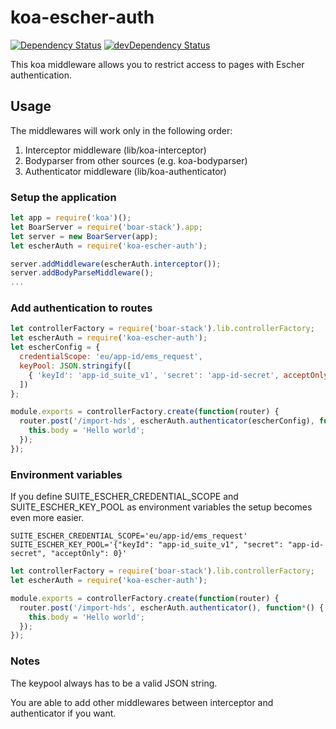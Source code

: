 # koa-escher-auth
[![Dependency Status](https://david-dm.org/emartech/koa-escher-auth.svg)](https://david-dm.org/emartech/koa-escher-auth)
[![devDependency Status](https://david-dm.org/emartech/koa-escher-auth/dev-status.svg)](https://david-dm.org/emartech/koa-escher-auth#info=devDependencies)

This koa middleware allows you to restrict access to pages with Escher authentication.

## Usage

The middlewares will work only in the following order:
1. Interceptor middleware (lib/koa-interceptor)
2. Bodyparser from other sources (e.g. koa-bodyparser)
3. Authenticator middleware (lib/koa-authenticator)

### Setup the application

```javascript
let app = require('koa')();
let BoarServer = require('boar-stack').app;
let server = new BoarServer(app);
let escherAuth = require('koa-escher-auth');

server.addMiddleware(escherAuth.interceptor());
server.addBodyParseMiddleware();
...
```

### Add authentication to routes

```javascript
let controllerFactory = require('boar-stack').lib.controllerFactory;
let escherAuth = require('koa-escher-auth');
let escherConfig = {
  credentialScope: 'eu/app-id/ems_request',
  keyPool: JSON.stringify([
    { 'keyId': 'app-id_suite_v1', 'secret': 'app-id-secret', acceptOnly: 0 }
  ])
};

module.exports = controllerFactory.create(function(router) {
  router.post('/import-hds', escherAuth.authenticator(escherConfig), function*() {
    this.body = 'Hello world'; 
  });
});

```

### Environment variables

If you define SUITE_ESCHER_CREDENTIAL_SCOPE and SUITE_ESCHER_KEY_POOL as environment variables
the setup becomes even more easier.

```
SUITE_ESCHER_CREDENTIAL_SCOPE='eu/app-id/ems_request'
SUITE_ESCHER_KEY_POOL='{"keyId": "app-id_suite_v1", "secret": "app-id-secret", "acceptOnly": 0}'
```

```javascript
let controllerFactory = require('boar-stack').lib.controllerFactory;
let escherAuth = require('koa-escher-auth');

module.exports = controllerFactory.create(function(router) {
  router.post('/import-hds', escherAuth.authenticator(), function*() {
    this.body = 'Hello world'; 
  });
});

```

### Notes

The keypool always has to be a valid JSON string.

You are able to add other middlewares between interceptor and authenticator if you want.
